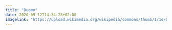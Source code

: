 ```yaml
---
title: "Duomo"
date: 2020-09-12T14:34:23+02:00
imagelink: "https://upload.wikimedia.org/wikipedia/commons/thumb/1/1d/Duomo_di_Siena-9624.jpg/1200px-Duomo_di_Siena-9624.jpg"
---
```

